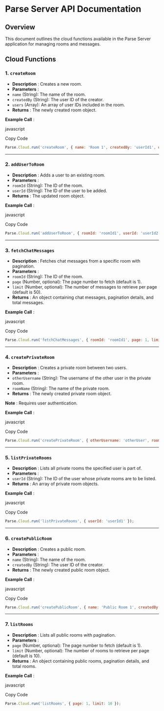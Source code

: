 # Parse Server API Documentation

## Overview

This document outlines the cloud functions available in the Parse Server application for managing rooms and messages.

## Cloud Functions

### 1. `createRoom`

* **Description** : Creates a new room.
* **Parameters** :
* `name` (String): The name of the room.
* `createdBy` (String): The user ID of the creator.
* `users` (Array): An array of user IDs included in the room.
* **Returns** : The newly created room object.

 **Example Call** :

javascript

Copy Code

```javascript
Parse.Cloud.run('createRoom', { name: 'Room 1', createdBy: 'userId1', users: ['userId1'] });
```

---

### 2. `addUserToRoom`

* **Description** : Adds a user to an existing room.
* **Parameters** :
* `roomId` (String): The ID of the room.
* `userId` (String): The ID of the user to be added.
* **Returns** : The updated room object.

 **Example Call** :

javascript

Copy Code

```javascript
Parse.Cloud.run('addUserToRoom', { roomId: 'roomId1', userId: 'userId2' });
```

---

### 3. `fetchChatMessages`

* **Description** : Fetches chat messages from a specific room with pagination.
* **Parameters** :
* `roomId` (String): The ID of the room.
* `page` (Number, optional): The page number to fetch (default is 1).
* `limit` (Number, optional): The number of messages to retrieve per page (default is 50).
* **Returns** : An object containing chat messages, pagination details, and total messages.

 **Example Call** :

javascript

Copy Code

```javascript
Parse.Cloud.run('fetchChatMessages', { roomId: 'roomId1', page: 1, limit: 10 });
```

---

### 4. `createPrivateRoom`

* **Description** : Creates a private room between two users.
* **Parameters** :
* `otherUsername` (String): The username of the other user in the private room.
* `roomName` (String): The name of the private room.
* **Returns** : The newly created private room object.

 **Note** : Requires user authentication.

 **Example Call** :

javascript

Copy Code

```javascript
Parse.Cloud.run('createPrivateRoom', { otherUsername: 'otherUser', roomName: 'Private Room' });
```

---

### 5. `listPrivateRooms`

* **Description** : Lists all private rooms the specified user is part of.
* **Parameters** :
* `userId` (String): The ID of the user whose private rooms are to be listed.
* **Returns** : An array of private room objects.

 **Example Call** :

javascript

Copy Code

```javascript
Parse.Cloud.run('listPrivateRooms', { userId: 'userId1' });
```

---

### 6. `createPublicRoom`

* **Description** : Creates a public room.
* **Parameters** :
* `name` (String): The name of the room.
* `createdBy` (String): The user ID of the creator.
* **Returns** : The newly created public room object.

 **Example Call** :

javascript

Copy Code

```javascript
Parse.Cloud.run('createPublicRoom', { name: 'Public Room 1', createdBy: 'userId1' });
```

---

### 7. `listRooms`

* **Description** : Lists all public rooms with pagination.
* **Parameters** :
* `page` (Number, optional): The page number to fetch (default is 1).
* `limit` (Number, optional): The number of rooms to retrieve per page (default is 10).
* **Returns** : An object containing public rooms, pagination details, and total rooms.

 **Example Call** :

javascript

Copy Code

```javascript
Parse.Cloud.run('listRooms', { page: 1, limit: 10 });
```
